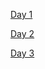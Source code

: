[Day 1](https://transcripts.gotomeeting.com/#/s/a0707a4f781b3d4167bf48a4fa9374c875ed37e2b29a907dc4b952928f89a599)

[Day 2](https://transcripts.gotomeeting.com/#/s/29360181b16a1b2d4a1dda1a4817f0350bf01d14b2e9bba6438e9c2b72096899)

[Day 3](https://transcripts.gotomeeting.com/#/s/29360181b16a1b2d4a1dda1a4817f0350bf01d14b2e9bba6438e9c2b72096899)
